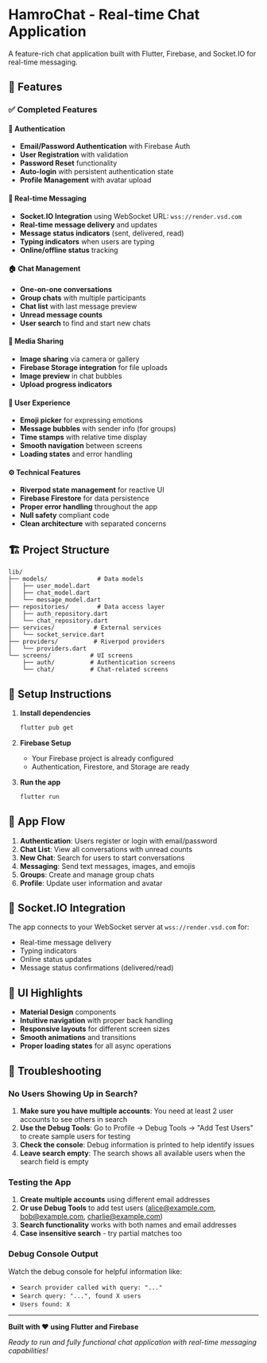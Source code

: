 # HamroChat - Real-time Chat Application

A feature-rich chat application built with Flutter, Firebase, and Socket.IO for real-time messaging.

## 🚀 Features

### ✅ Completed Features

#### 🔐 Authentication
- **Email/Password Authentication** with Firebase Auth
- **User Registration** with validation
- **Password Reset** functionality
- **Auto-login** with persistent authentication state
- **Profile Management** with avatar upload

#### 💬 Real-time Messaging
- **Socket.IO Integration** using WebSocket URL: `wss://render.vsd.com`
- **Real-time message delivery** and updates
- **Message status indicators** (sent, delivered, read)
- **Typing indicators** when users are typing
- **Online/offline status** tracking

#### 🏠 Chat Management
- **One-on-one conversations**
- **Group chats** with multiple participants
- **Chat list** with last message preview
- **Unread message counts**
- **User search** to find and start new chats

#### 📱 Media Sharing
- **Image sharing** via camera or gallery
- **Firebase Storage integration** for file uploads
- **Image preview** in chat bubbles
- **Upload progress indicators**

#### 🎨 User Experience
- **Emoji picker** for expressing emotions
- **Message bubbles** with sender info (for groups)
- **Time stamps** with relative time display
- **Smooth navigation** between screens
- **Loading states** and error handling

#### ⚙️ Technical Features
- **Riverpod state management** for reactive UI
- **Firebase Firestore** for data persistence
- **Proper error handling** throughout the app
- **Null safety** compliant code
- **Clean architecture** with separated concerns

## 🏗️ Project Structure

```
lib/
├── models/              # Data models
│   ├── user_model.dart
│   ├── chat_model.dart
│   └── message_model.dart
├── repositories/        # Data access layer
│   ├── auth_repository.dart
│   └── chat_repository.dart
├── services/           # External services
│   └── socket_service.dart
├── providers/          # Riverpod providers
│   └── providers.dart
└── screens/           # UI screens
    ├── auth/          # Authentication screens
    └── chat/          # Chat-related screens
```

## 🔧 Setup Instructions

1. **Install dependencies**
   ```bash
   flutter pub get
   ```

2. **Firebase Setup**
   - Your Firebase project is already configured
   - Authentication, Firestore, and Storage are ready

3. **Run the app**
   ```bash
   flutter run
   ```

## 📱 App Flow

1. **Authentication**: Users register or login with email/password
2. **Chat List**: View all conversations with unread counts
3. **New Chat**: Search for users to start conversations
4. **Messaging**: Send text messages, images, and emojis
5. **Groups**: Create and manage group chats
6. **Profile**: Update user information and avatar

## 🔮 Socket.IO Integration

The app connects to your WebSocket server at `wss://render.vsd.com` for:
- Real-time message delivery
- Typing indicators
- Online status updates
- Message status confirmations (delivered/read)

## 🎨 UI Highlights

- **Material Design** components
- **Intuitive navigation** with proper back handling
- **Responsive layouts** for different screen sizes
- **Smooth animations** and transitions
- **Proper loading states** for all async operations

## 🐛 Troubleshooting

### No Users Showing Up in Search?

1. **Make sure you have multiple accounts**: You need at least 2 user accounts to see others in search
2. **Use the Debug Tools**: Go to Profile → Debug Tools → "Add Test Users" to create sample users for testing
3. **Check the console**: Debug information is printed to help identify issues
4. **Leave search empty**: The search shows all available users when the search field is empty

### Testing the App

1. **Create multiple accounts** using different email addresses
2. **Or use Debug Tools** to add test users (alice@example.com, bob@example.com, charlie@example.com)
3. **Search functionality** works with both names and email addresses
4. **Case insensitive search** - try partial matches too

### Debug Console Output

Watch the debug console for helpful information like:
- `Search provider called with query: "..."`
- `Search query: "...", found X users`
- `Users found: X`

---

**Built with ❤️ using Flutter and Firebase**

*Ready to run and fully functional chat application with real-time messaging capabilities!*
